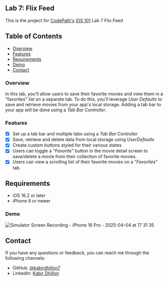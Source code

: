 ## Lab 7: Flix Feed

This is the project for [CodePath's](https://www.codepath.org) [iOS 101](https://www.codepath.org/courses/ios-development) Lab 7 Flix Feed

## Table of Contents

- [Overview](#overview)
- [Features](#features)
- [Requirements](#requirements)
- [Demo](#demo)
- [Contact](#contact)

### Overview

In this lab, you'll allow users to save their favorite movies and view them in a "favorites" list on a separate tab. To do this, you'll leverage *User Defaults* to save and retrieve movies from your app's local storage. Adding a tab bar to your app will be done using a *Tab Bar Controller*.

### Features
- [X] Set up a tab bar and multiple tabs using a *Tab Bar Controller*
- [X] Save, retrieve and delete data from local storage using *UserDefaults*
- [X] Create custom buttons styled for their various states
- [X] Users can toggle a *"Favorite"* button in the movie detail screen to save/delete a movie from their collection of favorite movies.
- [X] Users can view a scrolling list of their favorite movies on a *"Favorites"* tab.

## Requirements

- iOS 16.2 or later
- iPhone 8 or newer

### Demo
![Simulator Screen Recording - iPhone 16 Pro - 2025-04-04 at 17 31 35](https://github.com/user-attachments/assets/db7728d6-6c15-47f9-b0e9-d3fa42f45e08)

## Contact

If you have any questions or feedback, you can reach me through the following channels:

- GitHub: [@kabirdhillon7](https://github.com/kabirdhillon7)
- LinkedIn: [Kabir Dhillon](https://www.linkedin.com/in/kabirdhillon/)
